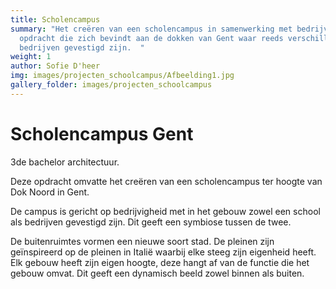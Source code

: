 ```yaml
---
title: Scholencampus
summary: "Het creëren van een scholencampus in samenwerking met bedrijven. Een
  opdracht die zich bevindt aan de dokken van Gent waar reeds verschillende
  bedrijven gevestigd zijn.  "
weight: 1
author: Sofie D'heer
img: images/projecten_schoolcampus/Afbeelding1.jpg
gallery_folder: images/projecten_schoolcampus
---
```

# Scholencampus Gent

3de bachelor architectuur. 

Deze opdracht omvatte het creëren van een scholencampus ter hoogte van Dok Noord in Gent. 

De campus is gericht op bedrijvigheid met in het gebouw zowel een school als bedrijven gevestigd zijn. Dit geeft een symbiose tussen de twee. 

De buitenruimtes vormen een nieuwe soort stad. De pleinen zijn geïnspireerd op de pleinen in Italië waarbij elke steeg zijn eigenheid heeft. Elk gebouw heeft zijn eigen hoogte, deze hangt af van de functie die het gebouw omvat. Dit geeft een dynamisch beeld zowel binnen als buiten.